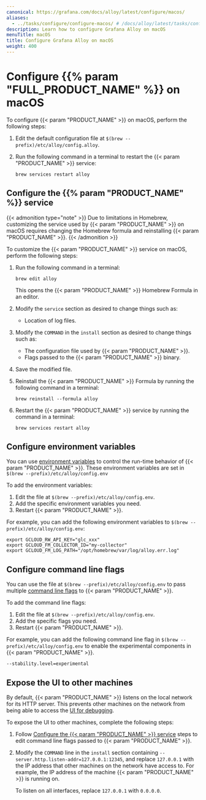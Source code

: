 ```yaml
---
canonical: https://grafana.com/docs/alloy/latest/configure/macos/
aliases:
  - ../tasks/configure/configure-macos/ # /docs/alloy/latest/tasks/configure/configure-macos/
description: Learn how to configure Grafana Alloy on macOS
menuTitle: macOS
title: Configure Grafana Alloy on macOS
weight: 400
---
```


# Configure {{% param "FULL_PRODUCT_NAME" %}} on macOS

To configure {{< param "PRODUCT_NAME" >}} on macOS, perform the following steps:

1. Edit the default configuration file at `$(brew --prefix)/etc/alloy/config.alloy`.

1. Run the following command in a terminal to restart the {{< param "PRODUCT_NAME" >}} service:

   ```shell
   brew services restart alloy
   ```

## Configure the {{% param "PRODUCT_NAME" %}} service

{{< admonition type="note" >}}
Due to limitations in Homebrew, customizing the service used by {{< param "PRODUCT_NAME" >}} on macOS requires changing the Homebrew formula and reinstalling {{< param "PRODUCT_NAME" >}}.
{{< /admonition >}}

To customize the {{< param "PRODUCT_NAME" >}} service on macOS, perform the following steps:

1. Run the following command in a terminal:

   ```shell
   brew edit alloy
   ```

   This opens the {{< param "PRODUCT_NAME" >}} Homebrew Formula in an editor.

1. Modify the `service` section as desired to change things such as:

   * Location of log files.

1. Modify the `COMMAND` in the `install` section as desired to change things such as:

   * The configuration file used by {{< param "PRODUCT_NAME" >}}.
   * Flags passed to the {{< param "PRODUCT_NAME" >}} binary.

1. Save the modified file.

1. Reinstall the {{< param "PRODUCT_NAME" >}} Formula by running the following command in a terminal:

   ```shell
   brew reinstall --formula alloy
   ```

1. Restart the {{< param "PRODUCT_NAME" >}} service by running the command in a terminal:

   ```shell
   brew services restart alloy
   ```

## Configure environment variables

You can use [environment variables][env_vars] to control the run-time behavior of {{< param "PRODUCT_NAME" >}}.
These environment variables are set in `$(brew --prefix)/etc/alloy/config.env`

To add the environment variables:

1. Edit the file at `$(brew --prefix)/etc/alloy/config.env`.
1. Add the specific environment variables you need.
1. Restart {{< param "PRODUCT_NAME" >}}.

For example, you can add the following environment variables to `$(brew --prefix)/etc/alloy/config.env`:

```shell
export GCLOUD_RW_API_KEY="glc_xxx"
export GCLOUD_FM_COLLECTOR_ID="my-collector"
export GCLOUD_FM_LOG_PATH="/opt/homebrew/var/log/alloy.err.log"
```

## Configure command line flags

You can use the file at `$(brew --prefix)/etc/alloy/config.env` to pass multiple [command line flags][flags] to {{< param "PRODUCT_NAME" >}}.

To add the command line flags:

1. Edit the file at `$(brew --prefix)/etc/alloy/config.env`.
1. Add the specific flags you need.
1. Restart {{< param "PRODUCT_NAME" >}}.

For example, you can add the following command line flag in `$(brew --prefix)/etc/alloy/config.env` to enable the experimental components in {{< param "PRODUCT_NAME" >}}.

```shell
--stability.level=experimental
```

## Expose the UI to other machines

By default, {{< param "PRODUCT_NAME" >}} listens on the local network for its HTTP server.
This prevents other machines on the network from being able to access the [UI for debugging][UI].

To expose the UI to other machines, complete the following steps:

1. Follow [Configure the {{< param "PRODUCT_NAME" >}} service](#configure-the-alloy-service) steps to edit command line flags passed to {{< param "PRODUCT_NAME" >}}.

1. Modify the `COMMAND` line in the `install` section containing `--server.http.listen-addr=127.0.0.1:12345`, and replace `127.0.0.1` with the IP address that other machines on the network have access to.
   For example, the IP address of the machine {{< param "PRODUCT_NAME" >}} is running on.

   To listen on all interfaces, replace `127.0.0.1` with `0.0.0.0`.

[UI]: ../../troubleshoot/debug/#alloy-ui
[env_vars]: https://grafana.com/docs/alloy/<ALLOY_VERSION>/reference/cli/environment-variables/
[flags]: https://grafana.com/docs/alloy/<ALLOY_VERSION>/reference/cli/run/
